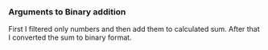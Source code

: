 ### Arguments to Binary addition

First I filtered only numbers and then add them to calculated sum. After that I converted the sum to binary format.